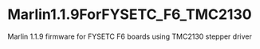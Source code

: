 # Marlin1.1.9ForFYSETC_F6_TMC2130
Marlin 1.1.9 firmware for FYSETC F6 boards using TMC2130 stepper driver
